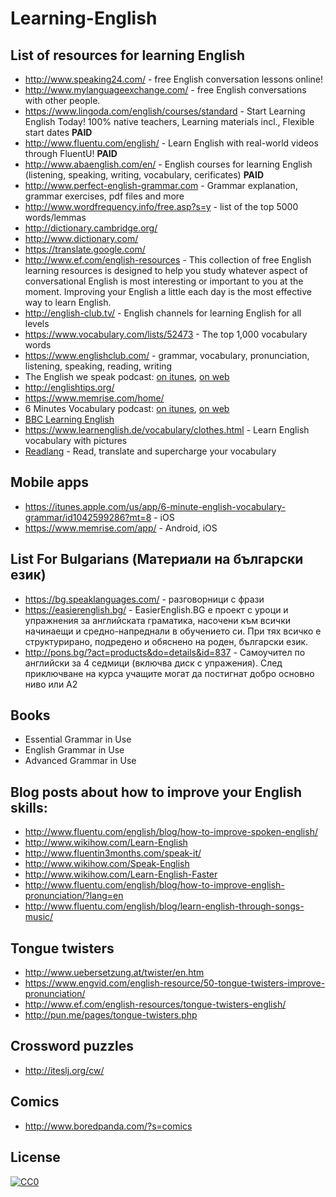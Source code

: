 # Learning-English
## List of resources for learning English
* http://www.speaking24.com/ - free English conversation lessons online!
* http://www.mylanguageexchange.com/ - free English conversations with other people.
* https://www.lingoda.com/english/courses/standard - Start Learning English Today! 100% native teachers, Learning materials incl., Flexible start dates **PAID**
* http://www.fluentu.com/english/ - Learn English with real-world videos through FluentU! **PAID**
* http://www.abaenglish.com/en/ - English courses for learning English (listening, speaking, writing, vocabulary, cerificates) **PAID**
* http://www.perfect-english-grammar.com - Grammar explanation, grammar exercises, pdf files and more
* http://www.wordfrequency.info/free.asp?s=y - list of the top 5000 words/lemmas
* http://dictionary.cambridge.org/
* http://www.dictionary.com/
* https://translate.google.com/
* http://www.ef.com/english-resources - This collection of free English learning resources is designed to help you study whatever aspect of conversational English is most interesting or important to you at the moment. Improving your English a little each day is the most effective way to learn English.
* http://english-club.tv/ - English channels for learning English for all levels
* https://www.vocabulary.com/lists/52473 - The top 1,000 vocabulary words
* https://www.englishclub.com/ - grammar, vocabulary, pronunciation, listening, speaking, reading, writing
* The English we speak podcast: [on itunes](https://itunes.apple.com/us/podcast/the-english-we-speak/id262026989?mt=2), [on web](http://www.bbc.co.uk/programmes/p02pc9zn)
* http://englishtips.org/
* https://www.memrise.com/home/
* 6 Minutes Vocabulary podcast: [on itunes](https://itunes.apple.com/us/podcast/6-minute-vocabulary/id1036379102?mt=2), [on web](http://www.bbc.co.uk/programmes/p02pc9xz/episodes/downloads)
* [BBC Learning English](http://www.bbc.co.uk/learningenglish/english/)
* https://www.learnenglish.de/vocabulary/clothes.html - Learn English vocabulary with pictures
* [Readlang](http://readlang.com/en/dashboard) - Read, translate and supercharge your vocabulary

## Mobile apps
* https://itunes.apple.com/us/app/6-minute-english-vocabulary-grammar/id1042599286?mt=8 - iOS
* https://www.memrise.com/app/ - Android, iOS

## List For Bulgarians (Материали на български език)
* https://bg.speaklanguages.com/ - разговорници с фрази
* https://easierenglish.bg/ - EasierEnglish.BG е проект с уроци и упражнения за английската граматика, насочени към всички начинаещи и средно-напреднали в обучението си. При тях всичко е структурирано, подредено и обяснено на роден, български език.
* http://pons.bg/?act=products&do=details&id=837 - Самоучител по английски за 4 седмици (включва диск с упражения). След приключване на курса учащите могат да постигнат добро основно ниво или А2

## Books
* Essential Grammar in Use
* English Grammar in Use
* Advanced Grammar in Use

## Blog posts about how to improve your English skills:
* http://www.fluentu.com/english/blog/how-to-improve-spoken-english/
* http://www.wikihow.com/Learn-English
* http://www.fluentin3months.com/speak-it/
* http://www.wikihow.com/Speak-English
* http://www.wikihow.com/Learn-English-Faster
* http://www.fluentu.com/english/blog/how-to-improve-english-pronunciation/?lang=en
* http://www.fluentu.com/english/blog/learn-english-through-songs-music/

## Tongue twisters
* http://www.uebersetzung.at/twister/en.htm
* https://www.engvid.com/english-resource/50-tongue-twisters-improve-pronunciation/
* http://www.ef.com/english-resources/tongue-twisters-english/
* http://pun.me/pages/tongue-twisters.php

## Crossword puzzles
* http://iteslj.org/cw/

## Comics
* http://www.boredpanda.com/?s=comics

## License

[![CC0](http://mirrors.creativecommons.org/presskit/buttons/88x31/svg/cc-zero.svg)](https://creativecommons.org/publicdomain/zero/1.0/)
